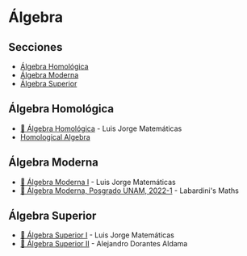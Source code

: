 # Álgebra

## Secciones
- [Álgebra Homológica](#álgebra-homológica)
- [Álgebra Moderna](#álgebra-moderna)
- [Álgebra Superior](#álgebra-superior)

## Álgebra Homológica
- [🎥 Álgebra Homológica](https://www.youtube.com/playlist?list=PLw6VbGzthqgdJAKS6QYJkbjYuD3cEYZwL) - Luis Jorge Matemáticas
- [Homological Algebra](https://www.youtube.com/playlist?list=PLoWHl5YajIf4BG--5KS_VnI00vSh1R-cO)

## Álgebra Moderna
- [🎥 Álgebra Moderna I](https://www.youtube.com/playlist?list=PLw6VbGzthqgc1bC19slZaosCJc1593D1a) - Luis Jorge Matemáticas
- [🎥 Álgebra Moderna, Posgrado UNAM, 2022-1](https://www.youtube.com/playlist?list=PLu__j_G5qBOm8Iqv4s6IWrLcRPJ06K3h1) - Labardini's Maths

## Álgebra Superior
- [🎥 Álgebra Superior I](https://www.youtube.com/playlist?list=PLw6VbGzthqgeij_pI1KI-gH8EUUNVBoEs) - Luis Jorge Matemáticas
- [🎥 Álgebra Superior II](https://www.youtube.com/playlist?list=PLjAvY4Fdz2AMNUU6i4Xx-jt5tqWTVJkj_) - Alejandro Dorantes Aldama